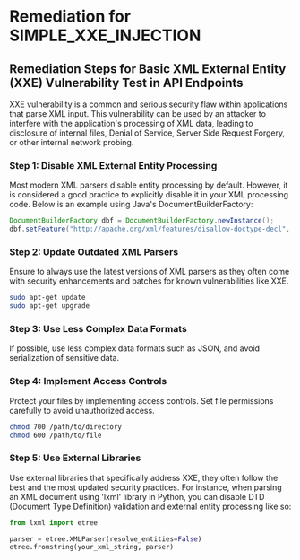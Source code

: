 # Remediation for SIMPLE_XXE_INJECTION

## Remediation Steps for Basic XML External Entity (XXE) Vulnerability Test in API Endpoints

XXE vulnerability is a common and serious security flaw within applications that parse XML input. This vulnerability can be used by an attacker to interfere with the application's processing of XML data, leading to disclosure of internal files, Denial of Service, Server Side Request Forgery, or other internal network probing. 

### Step 1: Disable XML External Entity Processing

Most modern XML parsers disable entity processing by default. However, it is considered a good practice to explicitly disable it in your XML processing code. Below is an example using Java's DocumentBuilderFactory:

```java
DocumentBuilderFactory dbf = DocumentBuilderFactory.newInstance();
dbf.setFeature("http://apache.org/xml/features/disallow-doctype-decl", true);
```

### Step 2: Update Outdated XML Parsers

Ensure to always use the latest versions of XML parsers as they often come with security enhancements and patches for known vulnerabilities like XXE.

```bash
sudo apt-get update
sudo apt-get upgrade
```

### Step 3: Use Less Complex Data Formats

If possible, use less complex data formats such as JSON, and avoid serialization of sensitive data.

### Step 4: Implement Access Controls

Protect your files by implementing access controls. Set file permissions carefully to avoid unauthorized access.

```bash
chmod 700 /path/to/directory
chmod 600 /path/to/file
```

### Step 5: Use External Libraries

Use external libraries that specifically address XXE, they often follow the best and the most updated security practices. For instance, when parsing an XML document using 'lxml' library in Python, you can disable DTD (Document Type Definition) validation and external entity processing like so:

```python
from lxml import etree

parser = etree.XMLParser(resolve_entities=False)
etree.fromstring(your_xml_string, parser)
```